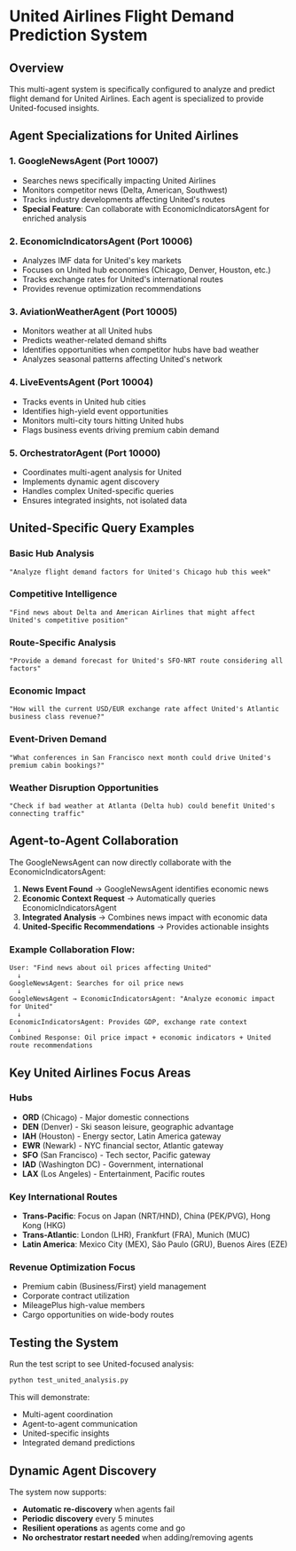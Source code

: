 # United Airlines Flight Demand Prediction System

## Overview
This multi-agent system is specifically configured to analyze and predict flight demand for United Airlines. Each agent is specialized to provide United-focused insights.

## Agent Specializations for United Airlines

### 1. **GoogleNewsAgent** (Port 10007)
- Searches news specifically impacting United Airlines
- Monitors competitor news (Delta, American, Southwest)
- Tracks industry developments affecting United's routes
- **Special Feature**: Can collaborate with EconomicIndicatorsAgent for enriched analysis

### 2. **EconomicIndicatorsAgent** (Port 10006)
- Analyzes IMF data for United's key markets
- Focuses on United hub economies (Chicago, Denver, Houston, etc.)
- Tracks exchange rates for United's international routes
- Provides revenue optimization recommendations

### 3. **AviationWeatherAgent** (Port 10005)
- Monitors weather at all United hubs
- Predicts weather-related demand shifts
- Identifies opportunities when competitor hubs have bad weather
- Analyzes seasonal patterns affecting United's network

### 4. **LiveEventsAgent** (Port 10004)
- Tracks events in United hub cities
- Identifies high-yield event opportunities
- Monitors multi-city tours hitting United hubs
- Flags business events driving premium cabin demand

### 5. **OrchestratorAgent** (Port 10000)
- Coordinates multi-agent analysis for United
- Implements dynamic agent discovery
- Handles complex United-specific queries
- Ensures integrated insights, not isolated data

## United-Specific Query Examples

### Basic Hub Analysis
```
"Analyze flight demand factors for United's Chicago hub this week"
```

### Competitive Intelligence
```
"Find news about Delta and American Airlines that might affect United's competitive position"
```

### Route-Specific Analysis
```
"Provide a demand forecast for United's SFO-NRT route considering all factors"
```

### Economic Impact
```
"How will the current USD/EUR exchange rate affect United's Atlantic business class revenue?"
```

### Event-Driven Demand
```
"What conferences in San Francisco next month could drive United's premium cabin bookings?"
```

### Weather Disruption Opportunities
```
"Check if bad weather at Atlanta (Delta hub) could benefit United's connecting traffic"
```

## Agent-to-Agent Collaboration

The GoogleNewsAgent can now directly collaborate with the EconomicIndicatorsAgent:

1. **News Event Found** → GoogleNewsAgent identifies economic news
2. **Economic Context Request** → Automatically queries EconomicIndicatorsAgent
3. **Integrated Analysis** → Combines news impact with economic data
4. **United-Specific Recommendations** → Provides actionable insights

### Example Collaboration Flow:
```
User: "Find news about oil prices affecting United"
  ↓
GoogleNewsAgent: Searches for oil price news
  ↓
GoogleNewsAgent → EconomicIndicatorsAgent: "Analyze economic impact for United"
  ↓
EconomicIndicatorsAgent: Provides GDP, exchange rate context
  ↓
Combined Response: Oil price impact + economic indicators + United route recommendations
```

## Key United Airlines Focus Areas

### Hubs
- **ORD** (Chicago) - Major domestic connections
- **DEN** (Denver) - Ski season leisure, geographic advantage
- **IAH** (Houston) - Energy sector, Latin America gateway
- **EWR** (Newark) - NYC financial sector, Atlantic gateway
- **SFO** (San Francisco) - Tech sector, Pacific gateway
- **IAD** (Washington DC) - Government, international
- **LAX** (Los Angeles) - Entertainment, Pacific routes

### Key International Routes
- **Trans-Pacific**: Focus on Japan (NRT/HND), China (PEK/PVG), Hong Kong (HKG)
- **Trans-Atlantic**: London (LHR), Frankfurt (FRA), Munich (MUC)
- **Latin America**: Mexico City (MEX), São Paulo (GRU), Buenos Aires (EZE)

### Revenue Optimization Focus
- Premium cabin (Business/First) yield management
- Corporate contract utilization
- MileagePlus high-value members
- Cargo opportunities on wide-body routes

## Testing the System

Run the test script to see United-focused analysis:
```bash
python test_united_analysis.py
```

This will demonstrate:
- Multi-agent coordination
- Agent-to-agent communication
- United-specific insights
- Integrated demand predictions

## Dynamic Agent Discovery

The system now supports:
- **Automatic re-discovery** when agents fail
- **Periodic discovery** every 5 minutes
- **Resilient operations** as agents come and go
- **No orchestrator restart needed** when adding/removing agents